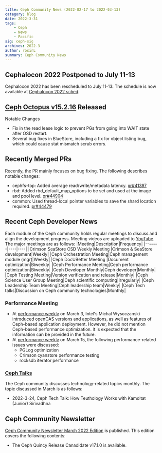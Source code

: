 ```yaml
---
title: Ceph Community News (2022-02-17 to 2022-03-13)
category: blog 
date: 2022-3-31
tags:
    - Ceph
    - News
    - Pacific
sig: ceph-sig
archives: 2022-3
author: rosinL
summary: Ceph Community News
---
```

## Cephalocon 2022 Postponed to July 11-13
Cephalocon 2022 has been rescheduled to July 11-13. The schedule is now available at [Cephalocon 2022 sched](https://ceph2022.sched.com/).
## [Ceph Octopus v15.2.16](https://ceph.com/en/news/blog/2022/v15-2-16-octopus-released/) Released
Notable Changes
- Fix in the read lease logic to prevent PGs from going into WAIT state after OSD restart.
- Several bug fixes in BlueStore, including a fix for object listing bug, which could cause stat mismatch scrub errors.

## Recently Merged PRs
Recently, the PR mainly focuses on bug fixing. The following describes notable changes:
- cephfs-top: Added average read/write/metadata latency. [pr#41397](https://github.com/ceph/ceph/pull/41397)
- rbd: Added rbd_default_map_options to be set and used at the image and pool level. [pr#44904](https://github.com/ceph/ceph/pull/44904)
- common: Used thread-local pointer variables to save the shard location required. [pr#44479](https://github.com/ceph/ceph/pull/44479)
## Recent Ceph Developer News
Each module of the Ceph community holds regular meetings to discuss and align the development progress. Meeting videos are uploaded to [YouTube](https://www.youtube.com/channel/UCno-Fry25FJ7B4RycCxOtfw/videos). The major meetings are as follows:
|Meeting|Description|Frequency|
|-------|----|----|
|Crimson SeaStore OSD Weekly Meeting |Crimson & SeaStore development|Weekly|
|Ceph Orchestration Meeting|Ceph management module (mgr)|Weekly|
|Ceph DocUBetter Meeting |Document optimization|Biweekly|
|Ceph Performance Meeting|Ceph performance optimization|Biweekly|
|Ceph Developer Monthly|Ceph developer|Monthly|
|Ceph Testing Meeting|Version verification and release|Monthly|
|Ceph Science User Group Meeting|Ceph scientific computing|Irregularly|
|Ceph Leadership Team Meeting|Ceph leadership team|Weekly|
|Ceph Tech talks|Discussion on Ceph community technologies|Monthly|

### Performance Meeting
- At [performance weekly](https://www.youtube.com/watch?v=syq_LTg25T4) on March 3, Intel's Michal Wysoczanski introduced openCAS versions and applications, as well as features of Ceph-based application deployment. However, he did not mention Ceph-based performance optimization. It is expected that the information can be provided in the future.
- At [performance weekly](https://www.youtube.com/watch?v=RFYA-0k6QEk) on March 15, the following performance-related issues were discussed:
   - PGLog optimization
   - Crimson cyanstore performance testing
   - rocksdb iterator performance
### [Ceph Talks](https://ceph.io/en/community/tech-talks/)
The Ceph community discusses technology-related topics monthly. The topic discussed in March is as follows:
- 2022-3-24, Ceph Tech Talk: How Teuthology Works with Kamoltat (Junior) Sirivadhna
## Ceph Community Newsletter
[Ceph Community Newsletter March 2022 Edition](https://ceph.com/en/news/blog/2022/newsletter-march/) is published.
This edition covers the following contents:

- The Ceph Quincy Release Canadidate v17.1.0 is available.
